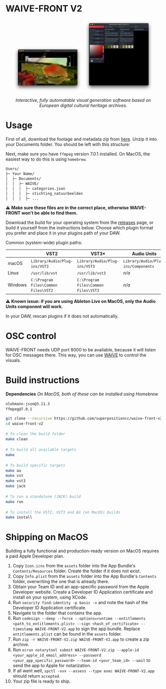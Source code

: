 # WAIVE-FRONT V2

<p align="center">
	<img src="assets/viewer.png" alt="WAIVE-FRONT Viewer" width="45%"/>
	<img src="assets/parameters.png" alt="WAIVE-FRONT Parameters" width="45%"/>
</p>

<p align="center">
<em>Interactive, fully automatable visual generation software based on European digital cultural heritage archives.</em>
</p>

# Usage

First of all, download the footage and metadata zip from [here](https://drive.google.com/file/d/1h3WZgfrcJxJCwXs8iOBzoWD9DIgm0oJs/view?usp=sharing). Unzip it into your Documents folder. You should be left with this structure:

Next, make sure you have `ffmpeg` version 7.0.1 installed. On MacOS, the easiest way to do this is using `homebrew`.

```
Users/
├─ Your Name/
│  ├─ Documents/
│  │  ├─ WAIVE/
│  │  │  ├─ categories.json
│  │  │  ├─ stichting_natuurbeelden
│  │  │  ├─ ...
```

⚠️ **Make sure these files are in the correct place, otherwise WAIVE-FRONT won't be able to find them.**

Download the build for your operating system from the [releases](https://github.com/superpositioncc/waive-front-v2/releases) page, or build it yourself from the instructions below. Choose which plugin format you prefer and place it in your plugins path of your DAW. 

Common (system-wide) plugin paths:
      
|         | VST2                                 | VST3*                                | Audio Units                                 |
| ------- | ------------------------------------ | ------------------------------------ | ------------------------------------ |
| macOS   | `Library/Audio/Plug-ins/VST3`        | `Library/Audio/Plug-ins/VST3`        | `Library/Audio/Plug-ins/Components`        |
| Linux   | `/usr/lib/vst`                       | `/usr/lib/vst3`                      | *n/a*                      |
| Windows | `C:\Program Files\Common Files\VST2` | `C:\Program Files\Common Files\VST3` | *n/a* |
      
⚠️ **Known issue: if you are using Ableton Live on MacOS, only the Audio Units component will work.**

In your DAW, rescan plugins if it does not automatically. 

# OSC control

WAIVE-FRONT needs UDP port 8000 to be available, because it will listen for OSC messages there. This way, you can use [WAIVE](https://github.com/ThunderboomRecords/WAIVE) to control the visuals.

# Build instructions

**Dependencies** *On MacOS, both of these can be installed using Homebrew.*  

`nlohmann-json@3.11.3`  
`ffmpeg@7.0.1`

```bash
git clone --recursive https://github.com/superpositioncc/waive-front-v2
cd waive-front-v2

# To clean the build folder
make clean

# To build all available targets
make

# To build specific targets
make au
make vst
make vst3
make jack

# To run a standalone (JACK) build
make run

# To install the VST2, VST3 and AU (on MacOS) builds
make install
```

# Shipping on MacOS

Building a fully functional and production-ready version on MacOS requires a paid Apple Developer plan.

1. Copy `Icon.icns` from the `assets` folder into the App Bundle's `Contents/Resources` folder. Create the folder if it does not exist.
2. Copy `Info.plist` from the `assets` folder into the App Bundle's `Contents` folder, overwriting the one that is already there.
3. Obtain your Team ID and an app-specific password from the Apple Developer website. Create a Developer ID Application certificate and install on your system, using XCode.
4. Run `security find-identity -p basic -v` and note the hash of the Developer ID Application certificate.
5. Navigate to the folder that contains the app.
6. Run `codesign --deep --force --options=runtime --entitlements <path_to_entitlements.plist> --sign <hash_of_certificate> --timestamp WAIVE-FRONT-V2.app` to sign the app bundle. Replace `entitlements.plist` can be found in the `assets` folder.
7. Run `zip -r WAIVE-FRONT-V2.zip WAIVE-FRONT-V2.app` to create a zip archive.
8. Run `xcrun notarytool submit WAIVE-FRONT-V2.zip --apple-id <your_apple_id_email_address> --password <your_app_specific_password> --team-id <your_team_id> --wait` to send the app to Apple for notarization.
9. If all went well, `spctl -vvv --assess --type exec WAIVE-FRONT-V2.app` should return `accepted`.
10. Your zip file is ready to ship.
